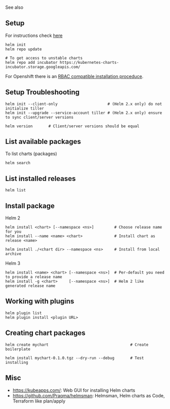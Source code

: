 See also <?add topic='Helm Templates'?> <?add topic='kubernetes'?> <?add topic='Openshift'?> 

## Setup

For instructions check [here](https://docs.helm.sh/using_helm/#quickstart-guide)

    helm init   
    helm repo update
    
    # To get access to unstable charts
    helm repo add incubator https://kubernetes-charts-incubator.storage.googleapis.com/

For Openshift there is an [RBAC compatible installation proceduce](https://blog.openshift.com/getting-started-helm-openshift/).

## Setup Troubleshooting

    helm init --client-only                      # (Helm 2.x only) do not initialize tiller
    helm init --upgrade --service-account tiller # (Helm 2.x only) ensure to sync client/server versions
 
    helm version       # Client/server versions should be equal

## List available packages

To list charts (packages)

    helm search

## List installed releases

    helm list

## Install package

Helm 2

    helm install <chart> [--namespace <ns>]         # Choose release name for you
    helm install --name <name> <chart>              # Install chart as release <name>
    
    helm install ./<chart dir> --namespace <ns>     # Install from local archive
 
Helm 3

    helm install <name> <chart> [--namespace <ns>]  # Per-default you need to provide a release name
    helm install -g <chart>     [--namespace <ns>]  # Helm 2 like generated release name

## Working with plugins

    helm plugin list
    helm plugin install <plugin URL>

## Creating chart packages

    helm create mychart                                    # Create boilerplate
    
    helm install mychart-0.1.0.tgz --dry-run --debug       # Test installing

## Misc

- https://kubeapps.com/: Web GUI for installing Helm charts
- https://github.com/Praqma/helmsman: Helmsman, Helm charts as Code, Terraform like plan/apply

